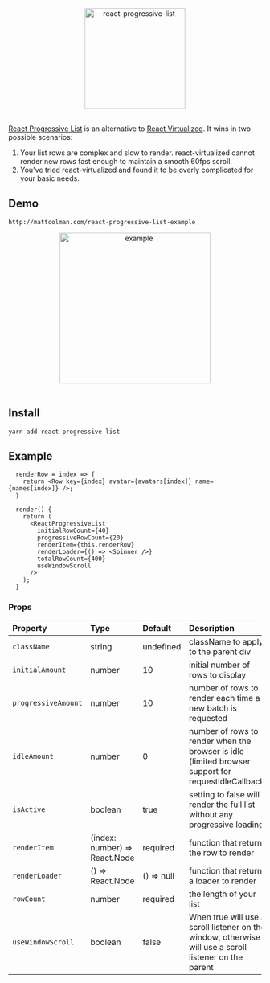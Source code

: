 <div align="center">
    <img alt="react-progressive-list" src="https://raw.githubusercontent.com/mattcolman/react-progressive-list/master/react-progressive-list.jpg" height="200px" />
</div>

<br />

[React Progressive List](https://www.npmjs.com/package/react-progressive-list)
is an alternative to
[React Virtualized](https://github.com/bvaughn/react-virtualized). It wins in
two possible scenarios:

1. Your list rows are complex and slow to render. react-virtualized cannot
   render new rows fast enough to maintain a smooth 60fps scroll.
2. You've tried react-virtualized and found it to be overly complicated for your
   basic needs.

## Demo

`http://mattcolman.com/react-progressive-list-example`

<div align="center">
    <img alt="example" src="https://raw.githubusercontent.com/mattcolman/react-progressive-list/master/example.gif" height="300px" />
</div>

<br />

## Install

`yarn add react-progressive-list`

## Example

```
  renderRow = index => {
    return <Row key={index} avatar={avatars[index]} name={names[index]} />;
  }

  render() {
    return (
      <ReactProgressiveList
        initialRowCount={40}
        progressiveRowCount={20}
        renderItem={this.renderRow}
        renderLoader={() => <Spinner />}
        totalRowCount={400}
        useWindowScroll
      />
    );
  }
```

### Props

| Property            | Type                          | Default    | Description                                                                                            |
| :------------------ | :---------------------------- | :--------- | :----------------------------------------------------------------------------------------------------- |
| `className`         | string                        | undefined  | className to apply to the parent div                                                                   |
| `initialAmount`     | number                        | 10         | initial number of rows to display                                                                      |
| `progressiveAmount` | number                        | 10         | number of rows to render each time a new batch is requested                                            |
| `idleAmount`        | number                        | 0          | number of rows to render when the browser is idle (limited browser support for requestIdleCallback)    |
| `isActive`          | boolean                       | true       | setting to false will render the full list without any progressive loading                             |
| `renderItem`        | (index: number) => React.Node | required   | function that returns the row to render                                                                |
| `renderLoader`      | () => React.Node              | () => null | function that returns a loader to render                                                               |
| `rowCount`          | number                        | required   | the length of your list                                                                                |
| `useWindowScroll`   | boolean                       | false      | When true will use a scroll listener on the window, otherwise will use a scroll listener on the parent |
